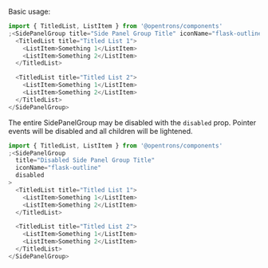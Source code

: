 Basic usage:

```js
import { TitledList, ListItem } from '@opentrons/components'
;<SidePanelGroup title="Side Panel Group Title" iconName="flask-outline">
  <TitledList title="Titled List 1">
    <ListItem>Something 1</ListItem>
    <ListItem>Something 2</ListItem>
  </TitledList>

  <TitledList title="Titled List 2">
    <ListItem>Something 1</ListItem>
    <ListItem>Something 2</ListItem>
  </TitledList>
</SidePanelGroup>
```

The entire SidePanelGroup may be disabled with the `disabled` prop. Pointer events will be disabled and all children will be lightened.

```js
import { TitledList, ListItem } from '@opentrons/components'
;<SidePanelGroup
  title="Disabled Side Panel Group Title"
  iconName="flask-outline"
  disabled
>
  <TitledList title="Titled List 1">
    <ListItem>Something 1</ListItem>
    <ListItem>Something 2</ListItem>
  </TitledList>

  <TitledList title="Titled List 2">
    <ListItem>Something 1</ListItem>
    <ListItem>Something 2</ListItem>
  </TitledList>
</SidePanelGroup>
```
